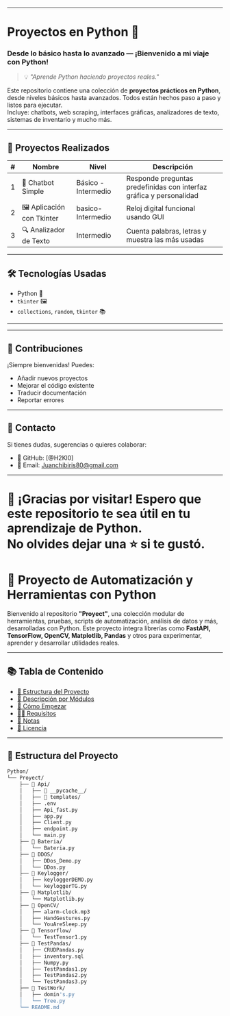 ------------------------------------------------------

# Proyectos en Python 🐍  
### Desde lo básico hasta lo avanzado — ¡Bienvenido a mi viaje con Python!

> 💡 _"Aprende Python haciendo proyectos reales."_

Este repositorio contiene una colección de **proyectos prácticos en Python**, desde niveles básicos hasta avanzados. Todos están hechos paso a paso y listos para ejecutar.  
Incluye: chatbots, web scraping, interfaces gráficas, analizadores de texto, sistemas de inventario y mucho más.

---

## 🎯 Proyectos Realizados

| # | Nombre | Nivel | Descripción |
|---|--------|-------|-------------|
| 1 | 🤖 Chatbot Simple | Básico - Intermedio | Responde preguntas predefinidas con interfaz gráfica y personalidad |
| 2 | 🖼️ Aplicación con Tkinter | basico-Intermedio | Reloj digital funcional usando GUI |
| 3 | 🔍 Analizador de Texto | Intermedio | Cuenta palabras, letras y muestra las más usadas |

---

## 🛠 Tecnologías Usadas

- Python 🐍
- `tkinter` 🖼️
- `collections`, `random`, `tkinter` 📚

---


---

## 🙌 Contribuciones

¡Siempre bienvenidas! Puedes:
- Añadir nuevos proyectos
- Mejorar el código existente
- Traducir documentación
- Reportar errores

---

## 💌 Contacto

Si tienes dudas, sugerencias o quieres colaborar:
- 👤 GitHub: [@H2Kl0]
- 📧 Email: Juanchibiris80@gmail.com

---

🌟 ¡Gracias por visitar! Espero que este repositorio te sea útil en tu aprendizaje de Python.  
No olvides dejar una ⭐ si te gustó.
=======
# 🐍 Proyecto de Automatización y Herramientas con Python

Bienvenido al repositorio **"Proyect"**, una colección modular de herramientas, pruebas, scripts de automatización, análisis de datos y más, desarrolladas con Python. Este proyecto integra librerías como **FastAPI, TensorFlow, OpenCV, Matplotlib, Pandas** y otros para experimentar, aprender y desarrollar utilidades reales.

---

## 📚 Tabla de Contenido

- [📁 Estructura del Proyecto](#-estructura-del-proyecto)
- [🧠 Descripción por Módulos](#-descripción-por-módulos)
- [🚀 Cómo Empezar](#-cómo-empezar)
- [👨‍💻 Requisitos](#-requisitos)
- [📌 Notas](#-notas)
- [📜 Licencia](#-licencia)

---

## 📁 Estructura del Proyecto

```bash
Python/
└── Proyect/
    ├── 📁 Api/
    │   ├── 📁 __pycache__/
    │   ├── 📁 templates/
    │   ├── .env
    │   ├── Api_fast.py
    │   ├── app.py
    │   ├── Client.py
    │   ├── endpoint.py
    │   └── main.py
    ├── 📁 Bateria/
    │   └── Bateria.py
    ├── 📁 DDOS/
    │   ├── DDos_Demo.py
    │   └── DDos.py
    ├── 📁 Keylogger/
    │   ├── keyloggerDEMO.py
    │   └── keyloggerTG.py
    ├── 📁 Matplotlib/
    │   └── Matplotlib.py
    ├── 📁 OpenCV/
    │   ├── alarm-clock.mp3
    │   ├── HandGestures.py
    │   └── YouAreSleep.py
    ├── 📁 Tensorflow/
    │   └── TestTensor1.py
    ├── 📁 TestPandas/
    │   ├── CRUDPandas.py
    │   ├── inventory.sql
    │   ├── Numpy.py
    │   ├── TestPandas1.py
    │   ├── TestPandas2.py
    │   └── TestPandas3.py
    ├── 📁 TestWork/
    │   ├── domin's.py
    │   └── Tree.py
    └── README.md

